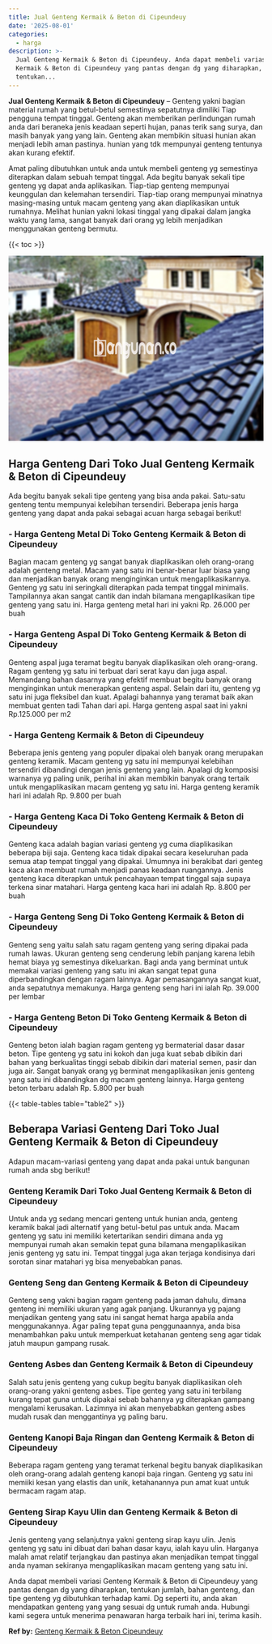 ```yaml
---
title: Jual Genteng Kermaik & Beton di Cipeundeuy
date: '2025-08-01'
categories:
  - harga
description: >-
  Jual Genteng Kermaik & Beton di Cipeundeuy. Anda dapat membeli variasi Genteng
  Kermaik & Beton di Cipeundeuy yang pantas dengan dg yang diharapkan,
  tentukan...
---
```


**Jual Genteng Kermaik & Beton di Cipeundeuy** – Genteng yakni bagian material rumah yang betul-betul semestinya sepatutnya dimiliki Tiap pengguna tempat tinggal. Genteng akan memberikan perlindungan rumah anda dari beraneka jenis keadaan seperti hujan, panas terik sang surya, dan masih banyak yang yang lain. Genteng akan membikin situasi hunian akan menjadi lebih aman pastinya. hunian yang tdk mempunyai genteng tentunya akan kurang efektif.

Amat paling dibutuhkan untuk anda untuk membeli genteng yg semestinya diterapkan dalam sebuah tempat tinggal. Ada begitu banyak sekali tipe genteng yg dapat anda aplikasikan. Tiap-tiap genteng mempunyai keunggulan dan kelemahan tersendiri. Tiap-tiap orang mempunyai minatnya masing-masing untuk macam genteng yang akan diaplikasikan untuk rumahnya. Melihat hunian yakni lokasi tinggal yang dipakai dalam jangka waktu yang lama, sangat banyak dari orang yg lebih menjadikan menggunakan genteng bermutu.

{{< toc >}}

![Jual Genteng Kermaik & Beton di Cipeundeuy](/images/genteng-minimalis-murah21.png)

## Harga Genteng Dari Toko Jual Genteng Kermaik & Beton di Cipeundeuy

Ada begitu banyak sekali tipe genteng yang bisa anda pakai. Satu-satu genteng tentu mempunyai kelebihan tersendiri. Beberapa jenis harga genteng yang dapat anda pakai sebagai acuan harga sebagai berikut!

### \- Harga Genteng Metal Di Toko Genteng Kermaik & Beton di Cipeundeuy

Bagian macam genteng yg sangat banyak diaplikasikan oleh orang-orang adalah genteng metal. Macam yang satu ini benar-benar luar biasa yang dan menjadikan banyak orang menginginkan untuk mengaplikasikannya. Genteng yg satu ini seringkali diterapkan pada tempat tinggal minimalis. Tampilannya akan sangat cantik dan indah bilamana mengaplikasikan tipe genteng yang satu ini. Harga genteng metal hari ini yakni Rp. 26.000 per buah

### \- Harga Genteng Aspal Di Toko Genteng Kermaik & Beton di Cipeundeuy

Genteng aspal juga teramat begitu banyak diaplikasikan oleh orang-orang. Ragam genteng yg satu ini terbuat dari serat kayu dan juga aspal. Memandang bahan dasarnya yang efektif membuat begitu banyak orang menginginkan untuk menerapkan genteng aspal. Selain dari itu, genteng yg satu ini juga fleksibel dan kuat. Apalagi bahannya yang teramat baik akan membuat genten tadi Tahan dari api. Harga genteng aspal saat ini yakni Rp.125.000 per m2

### \- Harga Genteng Kermaik & Beton di Cipeundeuy

Beberapa jenis genteng yang populer dipakai oleh banyak orang merupakan genteng keramik. Macam genteng yg satu ini mempunyai kelebihan tersendiri dibandingi dengan jenis genteng yang lain. Apalagi dg komposisi warnanya yg paling unik, perihal ini akan membikin banyak orang tertaik untuk mengaplikasikan macam genteng yg satu ini. Harga genteng keramik hari ini adalah Rp. 9.800 per buah

### \- Harga Genteng Kaca Di Toko Genteng Kermaik & Beton di Cipeundeuy

Genteng kaca adalah bagian variasi genteng yg cuma diaplikasikan beberapa biji saja. Genteng kaca tidak dipakai secara keseluruhan pada semua atap tempat tinggal yang dipakai. Umumnya ini berakibat dari genteg kaca akan membuat rumah menjadi panas keadaan ruangannya. Jenis genteng kaca diterapkan untuk pencahayaan tempat tinggal saja supaya terkena sinar matahari. Harga genteng kaca hari ini adalah Rp. 8.800 per buah

### \- Harga Genteng Seng Di Toko Genteng Kermaik & Beton di Cipeundeuy

Genteng seng yaitu salah satu ragam genteng yang sering dipakai pada rumah lawas. Ukuran genteng seng cenderung lebih panjang karena lebih hemat biaya yg semestinya dikeluarkan. Bagi anda yang berminat untuk memakai variasi genteng yang satu ini akan sangat tepat guna diperbandingkan dengan ragam lainnya. Agar pemasangannya sangat kuat, anda sepatutnya memakunya. Harga genteng seng hari ini ialah Rp. 39.000 per lembar

### \- Harga Genteng Beton Di Toko Genteng Kermaik & Beton di Cipeundeuy

Genteng beton ialah bagian ragam genteng yg bermaterial dasar dasar beton. Tipe genteng yg satu ini kokoh dan juga kuat sebab dibikin dari bahan yang berkualitas tinggi sebab dibikin dari material semen, pasir dan juga air. Sangat banyak orang yg berminat mengaplikasikan jenis genteng yang satu ini dibandingkan dg macam genteng lainnya. Harga genteng beton terbaru adalah Rp. 5.800 per buah

{{< table-tables table="table2" >}}

## Beberapa Variasi Genteng Dari Toko Jual Genteng Kermaik & Beton di Cipeundeuy

Adapun macam-variasi genteng yang dapat anda pakai untuk bangunan rumah anda sbg berikut!

### Genteng Keramik Dari Toko Jual Genteng Kermaik & Beton di Cipeundeuy

Untuk anda yg sedang mencari genteng untuk hunian anda, genteng keramik bakal jadi alternatif yang betul-betul pas untuk anda. Macam genteng yg satu ini memiliki ketertarikan sendiri dimana anda yg mempunyai rumah akan semakin tepat guna bilamana mengaplikasikan jenis genteng yg satu ini. Tempat tinggal juga akan terjaga kondisinya dari sorotan sinar matahari yg bisa menyebabkan panas.

### Genteng Seng dan Genteng Kermaik & Beton di Cipeundeuy

Genteng seng yakni bagian ragam genteng pada jaman dahulu, dimana genteng ini memiliki ukuran yang agak panjang. Ukurannya yg pajang menjadikan genteng yang satu ini sangat hemat harga apabila anda menggunakannya. Agar paling tepat guna penggunaannya, anda bisa menambahkan paku untuk memperkuat ketahanan genteng seng agar tidak jatuh maupun gampang rusak.

### Genteng Asbes dan Genteng Kermaik & Beton di Cipeundeuy

Salah satu jenis genteng yang cukup begitu banyak diaplikasikan oleh orang-orang yakni genteng asbes. Tipe genteg yang satu ini terbilang kurang tepat guna untuk dipakai sebab bahannya yg diterapkan gampang mengalami kerusakan. Lazimnya ini akan menyebabkan genteng asbes mudah rusak dan menggantinya yg paling baru.

### Genteng Kanopi Baja Ringan dan Genteng Kermaik & Beton di Cipeundeuy

Beberapa ragam genteng yang teramat terkenal begitu banyak diaplikasikan oleh orang-orang adalah genteng kanopi baja ringan. Genteng yg satu ini memiiki kesan yang elastis dan unik, ketahanannya pun amat kuat untuk bermacam ragam atap.

### Genteng Sirap Kayu Ulin dan Genteng Kermaik & Beton di Cipeundeuy

Jenis genteng yang selanjutnya yakni genteng sirap kayu ulin. Jenis genteng yg satu ini dibuat dari bahan dasar kayu, ialah kayu ulin. Harganya malah amat relatif terjangkau dan pastinya akan menjadikan tempat tinggal anda nyaman sekiranya mengaplikasikan macam genteng yang satu ini.

Anda dapat membeli variasi Genteng Kermaik & Beton di Cipeundeuy yang pantas dengan dg yang diharapkan, tentukan jumlah, bahan genteng, dan tipe genteng yg dibutuhkan terhadap kami. Dg seperti itu, anda akan mendapatkan genteng yang yang sesuai dg untuk rumah anda. Hubungi kami segera untuk menerima penawaran harga terbaik hari ini, terima kasih.

**Ref by:**  [Genteng Kermaik & Beton  Cipeundeuy](https://id.wikipedia.org/wiki/Genteng)
